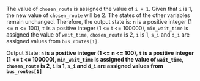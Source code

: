 The value of `chosen_route` is assigned the value of `i + 1`. Given that `i` is 1, the new value of `chosen_route` will be 2. The states of the other variables remain unchanged. Therefore, the output state is: `n` is a positive integer (1 <= n <= 100), `t` is a positive integer (1 <= t <= 100000), `min_wait_time` is assigned the value of `wait_time`, `chosen_route` is 2, `i` is 1, `s_i` and `d_i` are assigned values from `bus_routes[1]`.

Output State: **`n` is a positive integer (1 <= n <= 100), `t` is a positive integer (1 <= t <= 100000), `min_wait_time` is assigned the value of `wait_time`, `chosen_route` is 2, `i` is 1, `s_i` and `d_i` are assigned values from `bus_routes[1]`**